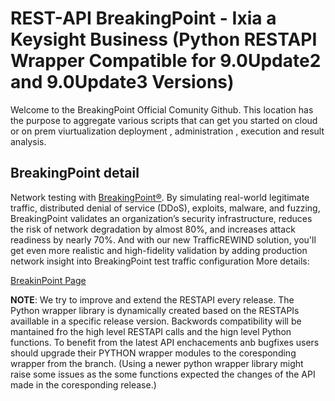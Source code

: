 # REST-API BreakingPoint - Ixia a Keysight Business (Python RESTAPI Wrapper Compatible for 9.0Update2 and 9.0Update3 Versions)

Welcome to the BreakingPoint Official Comunity Github. 
This location has the purpose to aggregate various scripts that can get you started on cloud or on prem viurtualization deployment , administration , execution and result analysis.

## BreakingPoint detail
Network testing with  [BreakingPoint®](https://www.ixiacom.com/products/network-security-testing-breakingpoint). By simulating real-world legitimate traffic, distributed denial of service (DDoS), exploits, malware, and fuzzing, BreakingPoint validates an organization’s security infrastructure, reduces the risk of network degradation by almost 80%, and increases attack readiness by nearly 70%. And with our new TrafficREWIND solution, you'll get even more realistic and high-fidelity validation by adding production network insight into BreakingPoint test traffic configuration
More details:

[BreakinPoint Page](https://www.ixiacom.com/resources/ixia-breakingpoint-overview)

**NOTE**: We try to improve and extend the RESTAPI every release. The Python wrapper library is dynamically created based on the RESTAPIs availlable in a specific release version. Backwords compatibility will be mantained fro the high level RESTAPI calls and the hign level Python functions. To benefit from the latest API enchacements anb bugfixes users should upgrade their PYTHON wrapper modules to the coresponding wrapper from the branch. (Using a newer python wrapper library might raise some issues as the some functions expected the changes of the API made in the coresponding release.)